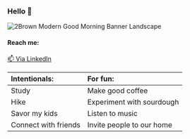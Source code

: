 ### Hello 👋
![2Brown Modern Good Morning Banner Landscape](https://user-images.githubusercontent.com/97361877/227644165-34c038c1-cdf1-4966-9fd4-0a8387f6b0f9.jpg)

#### Reach me:
[📫 Via LinkedIn](https://www.linkedin.com/in/dorothy-couch/)

| Intentionals: | For fun: |
| :--- | :--- |
| Study | Make good coffee |
| Hike | Experiment with sourdough |
| Savor my kids | Listen to music |
| Connect with friends | Invite people to our home | 
